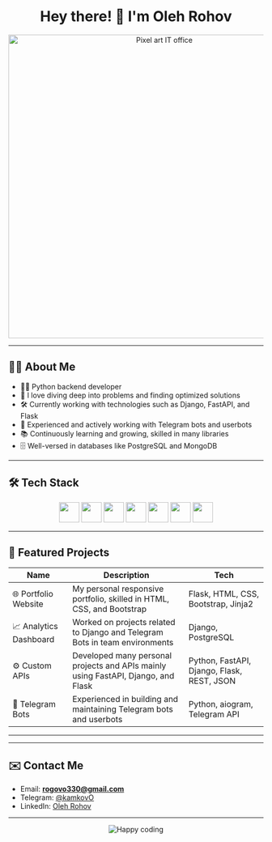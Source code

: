 <h1 align="center">
  Hey there! 👋 I'm Oleh Rohov
</h1>


<p align="center">
  <img src="https://fiverr-res.cloudinary.com/images/t_main1,q_auto,f_auto,q_auto,f_auto/v1/attachments/delivery/asset/113890dcec5607b287aeb3b86e2fc7b1-1680176427/IT-office_High_res/create-a-pixel-art-illustration-or-gif.gif" width="600" alt="Pixel art IT office" />
</p>



---

## 🧑‍💻 About Me

- 👨‍💻 Python backend developer  
- 🧠 I love diving deep into problems and finding optimized solutions  
- 🛠️ Currently working with technologies such as Django, FastAPI, and Flask  
- 🤖 Experienced and actively working with Telegram bots and userbots  
- 📚 Continuously learning and growing, skilled in many libraries  
- 🗄️ Well-versed in databases like PostgreSQL and MongoDB  


---

## 🛠️ Tech Stack

<div align="center">
  <img src="https://cdn.jsdelivr.net/gh/devicons/devicon/icons/python/python-original.svg" width="40" />
  <img src="https://cdn.jsdelivr.net/gh/devicons/devicon/icons/django/django-plain.svg" width="40" />
  <img src="https://cdn.jsdelivr.net/gh/devicons/devicon/icons/fastapi/fastapi-original.svg" width="40" />
  <img src="https://cdn.jsdelivr.net/gh/devicons/devicon/icons/flask/flask-original.svg" width="40" />
  <img src="https://cdn.jsdelivr.net/gh/devicons/devicon/icons/postgresql/postgresql-original.svg" width="40" />
  <img src="https://cdn.jsdelivr.net/gh/devicons/devicon/icons/redis/redis-original.svg" width="40" />
  <img src="https://cdn.jsdelivr.net/gh/devicons/devicon/icons/mongodb/mongodb-original.svg" width="40" />
</div>


---

## 📂 Featured Projects

| Name                 | Description                                                                                   | Tech                              |
|----------------------|-----------------------------------------------------------------------------------------------|----------------------------------|
| 🌐 Portfolio Website  | My personal responsive portfolio, skilled in HTML, CSS, and Bootstrap                         | Flask, HTML, CSS, Bootstrap, Jinja2 |
| 📈 Analytics Dashboard| Worked on projects related to Django and Telegram Bots in team environments                    | Django, PostgreSQL                |
| ⚙️ Custom APIs        | Developed many personal projects and APIs mainly using FastAPI, Django, and Flask              | Python, FastAPI, Django, Flask, REST, JSON |
| 🤖 Telegram Bots      | Experienced in building and maintaining Telegram bots and userbots                            | Python, aiogram, Telegram API    |

---



---

## ✉️ Contact Me

- Email: **rogovo330@gmail.com**  
- Telegram: [@kamkovO](https://t.me/kamkovO)  
- LinkedIn: [Oleh Rohov](https://linkedin.com/in/oleh-rohov-883914355)

---

<p align="center">
  <img src="https://readme-typing-svg.demolab.com?font=Fira+Code&lines=Happy+coding+and+good+luck!" alt="Happy coding" />
</p>






